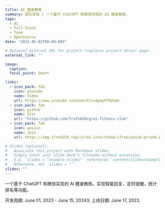 ```yaml
---
title: AI 健身教练
summary: 团队项目 | 一个基于 ChatGPT 和微信实现的 AI 健身教练。
tags:
  - AI
  - Full-Stack
  - Team
  - OpenSource
date: "2023-06-01T00:00:00Z"

# Optional external URL for project (replaces project detail page).
external_link: ""

image:
  caption:
  focal_point: Smart

links:
  - icon_pack: fab
    icon: youtube
    name: Video
    url: https://www.youtube.com/watch?v=Apmyhf92S8o
  - icon_pack: fab
    icon: github
    name: Star
    url: "https://github.com/TruthAIOrg/ai-fitness-club"
  - icon_pack: fab
    icon: weixin
    name: Join
    url: https://img.ifree258.top/ifree.love/theme/ifree/wesub-qrcode.png

# Slides (optional).
#   Associate this project with Markdown slides.
#   Simply enter your slide deck's filename without extension.
#   E.g. `slides = "example-slides"` references `content/slides/example-slides.md`.
#   Otherwise, set `slides = ""`.
slides: ""
---
```


一个基于 ChatGPT 和微信实现的 AI 健身教练。实现智能回复，定时提醒，统计排名等功能。

开发周期: June 01, 2023 - June 15, 20243; 上线日期: June 17, 2023.
